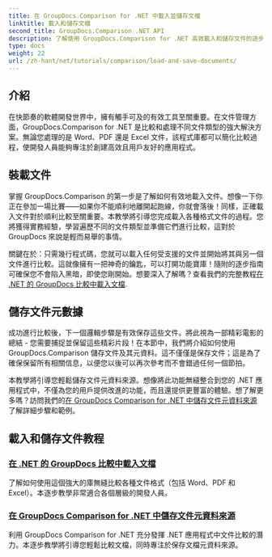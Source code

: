 ```yaml
---
title: 在 GroupDocs.Comparison for .NET 中載入並儲存文檔
linktitle: 載入和儲存文檔
second_title: GroupDocs.Comparison .NET API
description: 了解使用 GroupDocs.Comparison for .NET 高效載入和儲存文件的逐步教學。非常適合希望簡化文件比較的開發人員。
type: docs
weight: 22
url: /zh-hant/net/tutorials/comparison/load-and-save-documents/
---
```

## 介紹

在快節奏的軟體開發世界中，擁有觸手可及的有效工具至關重要。在文件管理方面，GroupDocs.Comparison for .NET 是比較和處理不同文件類型的強大解決方案。無論您處理的是 Word、PDF 還是 Excel 文件，該程式庫都可以簡化比較過程，使開發人員能夠專注於創建高效且用戶友好的應用程式。

## 裝載文件

掌握 GroupDocs.Comparison 的第一步是了解如何有效地載入文件。想像一下你正在參加一場比賽——如果你不能順利地離開起跑線，你就會落後！同樣，正確載入文件對於順利比較至關重要。本教學將引導您完成載入各種格式文件的過程。您將獲得實務經驗，學習遍歷不同的文件類型並準備它們進行比較，這對於 GroupDocs 來說是輕而易舉的事情。

關鍵在於：只需幾行程式碼，您就可以載入任何受支援的文件並開始將其與另一個文件進行比較。這就像擁有一把神奇的鑰匙，可以打開功能寶庫！隨附的逐步指南可確保您不會陷入黑暗，即使您剛開始。想要深入了解嗎？查看我們的完整教程[在 .NET 的 GroupDocs 比較中載入文檔](./load-documents/).

## 儲存文件元數據

成功進行比較後，下一個邏輯步驟是有效保存這些文件。將此視為一部精彩電影的總結 - 您需要捕捉並保留這些精彩片段！在本節中，我們將介紹如何使用 GroupDocs.Comparison 儲存文件及其元資料。這不僅僅是保存文件；這是為了確保保留所有相關信息，以便您以後可以再次參考而不會錯過任何一個節拍。

本教學將引導您輕鬆儲存文件元資料來源。想像將此功能無縫整合到您的 .NET 應用程式中，不僅為您的用戶提供改進的功能，而且還提供更豐富的體驗。想了解更多嗎？訪問我們的[在 GroupDocs Comparison for .NET 中儲存文件元資料來源](./save-documents-metadata-source/)了解詳細步驟和範例。

## 載入和儲存文件教程
### [在 .NET 的 GroupDocs 比較中載入文檔](./load-documents/)
了解如何使用這個強大的庫無縫比較各種文件格式（包括 Word、PDF 和 Excel）。本逐步教學非常適合各個層級的開發人員。
### [在 GroupDocs Comparison for .NET 中儲存文件元資料來源](./save-documents-metadata-source/)
利用 GroupDocs Comparison for .NET 充分發揮 .NET 應用程式中文件比較的潛力。本逐步教學將引導您輕鬆比較文檔，同時專注於保存文檔元資料來源。
